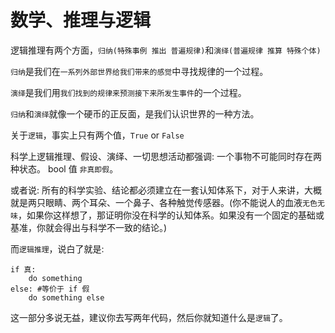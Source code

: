 # 数学、推理与逻辑

逻辑推理有两个方面，`归纳(特殊事例 推出 普遍规律)`和`演绎(普遍规律 推算 特殊个体)`

`归纳`是我们在`一系列外部世界给我们带来的感觉`中寻找规律的一个过程。

`演绎`是我们用`我们找到的规律来预测接下来所发生事件`的一个过程。

`归纳`和`演绎`就像一个硬币的正反面，是我们认识世界的一种方法。

关于`逻辑`，事实上只有两个值，`True` or `False`

科学上逻辑推理、假设、演绎、一切思想活动都强调: 一个事物不可能同时存在两种状态。 bool 值 `非真即假`。

或者说: 所有的科学实验、结论都必须建立在一套认知体系下，对于人来讲，大概就是两只眼睛、两个耳朵、一个鼻子、各种触觉传感器。\(你不能说人的血液`无色无味`，如果你这样想了，那证明你没在科学的认知体系。如果没有一个固定的基础或基准，你就会得出与科学不一致的结论。\)

而`逻辑推理`，说白了就是:

```text
if 真:
    do something
else: #等价于 if 假
    do something else
```

这一部分多说无益，建议你去写两年代码，然后你就知道什么是`逻辑`了。

